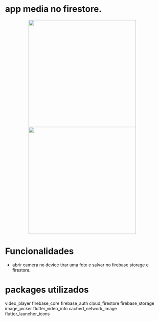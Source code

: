# app media no firestore.


<p align="center">
  <img src="https://user-images.githubusercontent.com/6609513/245206812-4dbaf28e-19ad-4a47-acc9-29a053b758d7.jpg" width="350">
  <img src="https://user-images.githubusercontent.com/6609513/245207382-faa2891e-64ef-4b12-b470-72106d913235.jpg" width="350">

</p>

# Funcionalidades

* abrir camera no device tirar uma foto e salvar no firebase storage e firestore.

# packages utilizados

  video_player
  firebase_core
  firebase_auth
  cloud_firestore
  firebase_storage
  image_picker
  flutter_video_info
  cached_network_image
  flutter_launcher_icons
  
